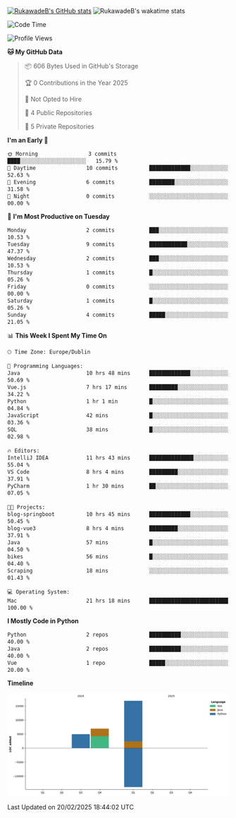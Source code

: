 
[![RukawadeB's GitHub stats](https://github-readme-stats.vercel.app/api?username=RukawadeB&hide=prs&show_icons=true&theme=omni)](https://github.com/anuraghazra/github-readme-stats)
![RukawadeB's wakatime stats](https://github-readme-stats.vercel.app/api/wakatime?username=RukawadeB)

<!--START_SECTION:waka-->
![Code Time](http://img.shields.io/badge/Code%20Time-293%20hrs%2052%20mins-blue)

![Profile Views](http://img.shields.io/badge/Profile%20Views-35-blue)

**🐱 My GitHub Data** 

> 📦 606 Bytes Used in GitHub's Storage 
 > 
> 🏆 0 Contributions in the Year 2025
 > 
> 🚫 Not Opted to Hire
 > 
> 📜 4 Public Repositories 
 > 
> 🔑 5 Private Repositories 
 > 
**I'm an Early 🐤** 

```text
🌞 Morning                3 commits           ████░░░░░░░░░░░░░░░░░░░░░   15.79 % 
🌆 Daytime                10 commits          █████████████░░░░░░░░░░░░   52.63 % 
🌃 Evening                6 commits           ████████░░░░░░░░░░░░░░░░░   31.58 % 
🌙 Night                  0 commits           ░░░░░░░░░░░░░░░░░░░░░░░░░   00.00 % 
```
📅 **I'm Most Productive on Tuesday** 

```text
Monday                   2 commits           ███░░░░░░░░░░░░░░░░░░░░░░   10.53 % 
Tuesday                  9 commits           ████████████░░░░░░░░░░░░░   47.37 % 
Wednesday                2 commits           ███░░░░░░░░░░░░░░░░░░░░░░   10.53 % 
Thursday                 1 commits           █░░░░░░░░░░░░░░░░░░░░░░░░   05.26 % 
Friday                   0 commits           ░░░░░░░░░░░░░░░░░░░░░░░░░   00.00 % 
Saturday                 1 commits           █░░░░░░░░░░░░░░░░░░░░░░░░   05.26 % 
Sunday                   4 commits           █████░░░░░░░░░░░░░░░░░░░░   21.05 % 
```


📊 **This Week I Spent My Time On** 

```text
🕑︎ Time Zone: Europe/Dublin

💬 Programming Languages: 
Java                     10 hrs 48 mins      █████████████░░░░░░░░░░░░   50.69 % 
Vue.js                   7 hrs 17 mins       █████████░░░░░░░░░░░░░░░░   34.22 % 
Python                   1 hr 1 min          █░░░░░░░░░░░░░░░░░░░░░░░░   04.84 % 
JavaScript               42 mins             █░░░░░░░░░░░░░░░░░░░░░░░░   03.36 % 
SQL                      38 mins             █░░░░░░░░░░░░░░░░░░░░░░░░   02.98 % 

🔥 Editors: 
IntelliJ IDEA            11 hrs 43 mins      ██████████████░░░░░░░░░░░   55.04 % 
VS Code                  8 hrs 4 mins        █████████░░░░░░░░░░░░░░░░   37.91 % 
PyCharm                  1 hr 30 mins        ██░░░░░░░░░░░░░░░░░░░░░░░   07.05 % 

🐱‍💻 Projects: 
blog-springboot          10 hrs 45 mins      █████████████░░░░░░░░░░░░   50.45 % 
blog-vue3                8 hrs 4 mins        █████████░░░░░░░░░░░░░░░░   37.91 % 
Java                     57 mins             █░░░░░░░░░░░░░░░░░░░░░░░░   04.50 % 
bikes                    56 mins             █░░░░░░░░░░░░░░░░░░░░░░░░   04.40 % 
Scraping                 18 mins             ░░░░░░░░░░░░░░░░░░░░░░░░░   01.43 % 

💻 Operating System: 
Mac                      21 hrs 18 mins      █████████████████████████   100.00 % 
```

**I Mostly Code in Python** 

```text
Python                   2 repos             ██████████░░░░░░░░░░░░░░░   40.00 % 
Java                     2 repos             ██████████░░░░░░░░░░░░░░░   40.00 % 
Vue                      1 repo              █████░░░░░░░░░░░░░░░░░░░░   20.00 % 
```



**Timeline**

![Lines of Code chart](https://raw.githubusercontent.com/RukawadeB/RukawadeB/main/assets/bar_graph.png)


 Last Updated on 20/02/2025 18:44:02 UTC
<!--END_SECTION:waka-->



